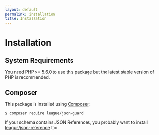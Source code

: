 ```yaml
---
layout: default
permalink: installation
title: Installation
---
```


# Installation

## System Requirements

You need PHP >= 5.6.0 to use this package but the latest stable version of PHP is recommended.

## Composer

This package is installed using [Composer](https://getcomposer.org/):

```bash
$ composer require league/json-guard
```

If your schema contains JSON References, you probably want to install [league/json-reference](json-reference/installation) too.
